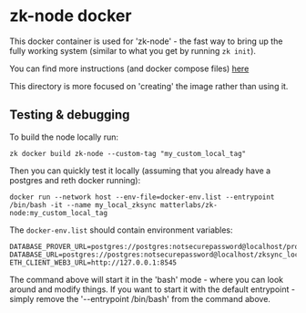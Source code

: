 # zk-node docker

This docker container is used for 'zk-node' - the fast way to bring up the fully working system (similar to what you
get by running `zk init`).

You can find more instructions (and docker compose files) [here](https://github.com/matter-labs/local-setup)

This directory is more focused on 'creating' the image rather than using it.

## Testing & debugging

To build the node locally run:

```shell
zk docker build zk-node --custom-tag "my_custom_local_tag"
```

Then you can quickly test it locally (assuming that you already have a postgres and reth docker running):

```shell
docker run --network host --env-file=docker-env.list --entrypoint /bin/bash -it --name my_local_zksync matterlabs/zk-node:my_custom_local_tag
```

The `docker-env.list` should contain environment variables:

```
DATABASE_PROVER_URL=postgres://postgres:notsecurepassword@localhost/prover_local
DATABASE_URL=postgres://postgres:notsecurepassword@localhost/zksync_local
ETH_CLIENT_WEB3_URL=http://127.0.0.1:8545
```

The command above will start it in the 'bash' mode - where you can look around and modify things. If you want to start
it with the default entrypoint - simply remove the '--entrypoint /bin/bash' from the command above.
